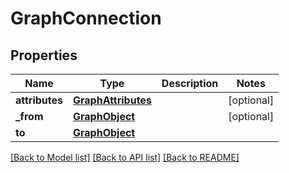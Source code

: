 # GraphConnection

## Properties
Name | Type | Description | Notes
------------ | ------------- | ------------- | -------------
**attributes** | [**GraphAttributes**](GraphAttributes.md) |  | [optional] 
**_from** | [**GraphObject**](GraphObject.md) |  | [optional] 
**to** | [**GraphObject**](GraphObject.md) |  | 

[[Back to Model list]](../README.md#documentation-for-models) [[Back to API list]](../README.md#documentation-for-api-endpoints) [[Back to README]](../README.md)

